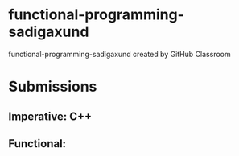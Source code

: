# functional-programming-sadigaxund
functional-programming-sadigaxund created by GitHub Classroom

# Submissions

## Imperative: C++

## Functional: 
